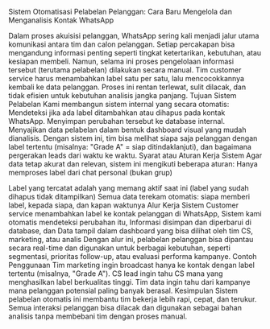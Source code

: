 Sistem Otomatisasi Pelabelan Pelanggan: Cara Baru Mengelola dan Menganalisis Kontak WhatsApp

Dalam proses akuisisi pelanggan, WhatsApp sering kali menjadi jalur utama komunikasi antara tim dan calon pelanggan. Setiap percakapan bisa mengandung informasi penting seperti tingkat ketertarikan, kebutuhan, atau kesiapan membeli.
Namun, selama ini proses pengelolaan informasi tersebut (terutama pelabelan) dilakukan secara manual. Tim customer service harus menambahkan label satu per satu, lalu mencocokkannya kembali ke data pelanggan. Proses ini rentan terlewat, sulit dilacak, dan tidak efisien untuk kebutuhan analisis jangka panjang.
Tujuan Sistem Pelabelan
Kami membangun sistem internal yang secara otomatis:
Mendeteksi jika ada label ditambahkan atau dihapus pada kontak WhatsApp.
Menyimpan perubahan tersebut ke database internal.
Menyajikan data pelabelan dalam bentuk dashboard visual yang mudah dianalisis.
Dengan sistem ini, tim bisa melihat siapa saja pelanggan dengan label tertentu (misalnya: "Grade A" = siap ditindaklanjuti), dan bagaimana pergerakan leads dari waktu ke waktu.
Syarat atau Aturan Kerja Sistem
Agar data tetap akurat dan relevan, sistem ini mengikuti beberapa aturan:
Hanya memproses label dari chat personal (bukan grup)


Label yang tercatat adalah yang memang aktif saat ini (label yang sudah dihapus tidak ditampilkan)
Semua data terekam otomatis: siapa memberi label, kepada siapa, dan kapan waktunya
Alur Kerja Sistem
Customer service menambahkan label ke kontak pelanggan di WhatsApp,
Sistem kami otomatis mendeteksi perubahan itu,
Informasi disimpan dan diperbarui di database, dan
Data tampil dalam dashboard yang bisa dilihat oleh tim CS, marketing, atau analis
Dengan alur ini, pelabelan pelanggan bisa dipantau secara real-time dan digunakan untuk berbagai kebutuhan, seperti segmentasi, prioritas follow-up, atau evaluasi performa kampanye.
Contoh Penggunaan
Tim marketing ingin broadcast hanya ke kontak dengan label tertentu (misalnya, "Grade A").
CS lead ingin tahu CS mana yang menghasilkan label berkualitas tinggi.
Tim data ingin tahu dari kampanye mana pelanggan potensial paling banyak berasal.
Kesimpulan
Sistem pelabelan otomatis ini membantu tim bekerja lebih rapi, cepat, dan terukur. Semua interaksi pelanggan bisa dilacak dan digunakan sebagai bahan analisis tanpa membebani tim dengan proses manual.
